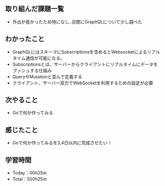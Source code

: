 ## 取り組んだ課題一覧
- 外出が長かったため特になし..合間にGraphQLについて少し調べた
 
## わかったこと
- GraphQLにはスキーマにSubscriptionsを含めるとWebsocketによるリアルタイム通信が可能になる。
- Subscriptionsとは、サーバーからクライアントにリアルタイムにデータをプッシュする仕組み
- QueryやMutationと並んで定義する
- クライアント、サーバー双方でWebSocketを利用するための設定が必要

## 次やること
- Goで何か作ってみる

## 感じたこと
- Goで何か作ってみるを3,4日以内に完成させたい！

## 学習時間
- Today：00h25m
- Total：500h25m
 
